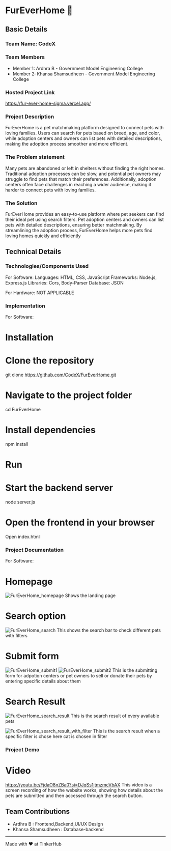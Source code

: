 # FurEverHome 🐾


## Basic Details
### Team Name: CodeX


### Team Members
- Member 1: Ardhra B - Government Model Engineering College
- Member 2: Khansa Shamsudheen - Government Model Engineering College

### Hosted Project Link
https://fur-ever-home-sigma.vercel.app/

### Project Description
FurEverHome is a pet matchmaking platform designed to connect pets with loving families. Users can search for pets based on breed, age, and color, while adoption centers and owners can list pets with detailed descriptions, making the adoption process smoother and more efficient.

### The Problem statement
Many pets are abandoned or left in shelters without finding the right homes. Traditional adoption processes can be slow, and potential pet owners may struggle to find pets that match their preferences. Additionally, adoption centers often face challenges in reaching a wider audience, making it harder to connect pets with loving families.

### The Solution
FurEverHome provides an easy-to-use platform where pet seekers can find their ideal pet using search filters. Pet adoption centers and owners can list pets with detailed descriptions, ensuring better matchmaking. By streamlining the adoption process, FurEverHome helps more pets find loving homes quickly and efficiently

## Technical Details
### Technologies/Components Used
For Software:
Languages: HTML, CSS, JavaScript
Frameworks: Node.js, Express.js
Libraries: Cors, Body-Parser
Database: JSON

For Hardware:
NOT APPLICABLE

### Implementation
For Software:
# Installation
# Clone the repository
git clone https://github.com/CodeX/FurEverHome.git

# Navigate to the project folder
cd FurEverHome

# Install dependencies
npm install

# Run
# Start the backend server
node server.js

# Open the frontend in your browser
Open index.html

### Project Documentation
For Software:

# Homepage
 ![FurEverHome_homepage](https://github.com/user-attachments/assets/d89b4862-8261-4410-b772-049bff74676d)
Shows the landing page 
# Search option
![FurEverHome_search](https://github.com/user-attachments/assets/6553f88e-34e3-46f7-9729-ad64dc46503c)
This shows the search bar to check different pets with filters

# Submit form
![FurEverHome_submit1](https://github.com/user-attachments/assets/1902a117-d350-447d-b7ff-1460784daa59)
![FurEverHome_submit2](https://github.com/user-attachments/assets/8a34cef0-0010-4b25-9ad1-23f1db245e61)
This is the submitting form for adpotion centers or pet owners to sell or donate their pets by entering specific details about them

# Search Result 
![FurEverHome_search_result](https://github.com/user-attachments/assets/a6ae774d-4577-4cc5-afda-1591bdd2fd51)
This is the search result of every available pets 

![FurEverHome_search_result_with_filter](https://github.com/user-attachments/assets/1ff6beaf-be58-4142-b81d-adc2fc93605f)
This is the search result when a specific filter is chose 
here cat is chosen in filter

### Project Demo
# Video
https://youtu.be/FjdaO8nZBa0?si=DJqSs1jtmzmcVbAX
This video is a screen recording of how the website works, showing how details about the pets are submitted and then accessed through the search button.


## Team Contributions
- Ardhra B : Frontend,Backend,UI/UX Design
- Khansa Shamsudheen : Database-backend

---
Made with ❤️ at TinkerHub
